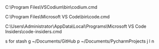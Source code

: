 C:\Program Files\VSCodium\bin\codium.cmd

C:\Program Files\Microsoft VS Code\bin\code.cmd

C:\Users\Administrator\AppData\Local\Programs\Microsoft VS Code Insiders\code-insiders.cmd

s for stash
g ~/Documents/GitHub
p ~/Documents/PycharmProjects
j
l
n

